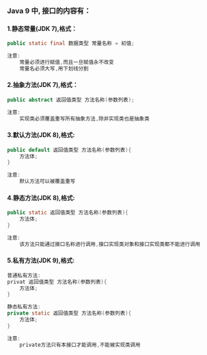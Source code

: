 ### Java 9 中, 接口的内容有：

#### 1.静态常量(JDK 7),格式：
```java
public static final 数据类型 常量名称 = 初值;

注意:
    常量必须进行赋值,而且一旦赋值永不改变
    常量名必须大写,用下划线分割
```

#### 2.抽象方法(JDK 7),格式：
```java
public abstract 返回值类型 方法名称(参数列表);

注意:
    实现类必须覆盖重写所有抽象方法,除非实现类也是抽象类
```

#### 3.默认方法(JDK 8),格式:
```java
public default 返回值类型 方法名称(参数列表){
    方法体;
}

注意:
    默认方法可以被覆盖重写
```

#### 4.静态方法(JDK 8),格式:
```java
public static 返回值类型 方法名称(参数列表){
    方法体;
}

注意:
    该方法只能通过接口名称进行调用,接口实现类对象和接口实现类都不能进行调用
```

#### 5.私有方法(JDK 9),格式:
```java
普通私有方法:
privat 返回值类型 方法名称(参数列表){
    方法体;
}

静态私有方法:
private static 返回值类型 方法名称(参数列表){
    方法体;
}

注意:
    private方法只有本接口才能调用,不能被实现类调用
```